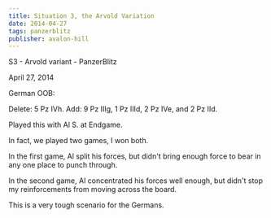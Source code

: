 ```yaml
---
title: Situation 3, the Arvold Variation
date: 2014-04-27
tags: panzerblitz
publisher: avalon-hill
---
```


S3 - Arvold variant - PanzerBlitz

April 27, 2014

German OOB:

Delete: 5 Pz IVh.
Add: 9 Pz IIIg, 1 Pz IIId, 2 Pz IVe, and 2 Pz IId.

Played this with Al S. at Endgame.

In fact, we played two games, I won both.

In the first game, Al split his forces, but didn't bring enough force to
bear in any one place to punch through.

In the second game, Al concentrated his forces well enough, but didn't
stop my reinforcements from moving across the board.

This is a very tough scenario for the Germans.


